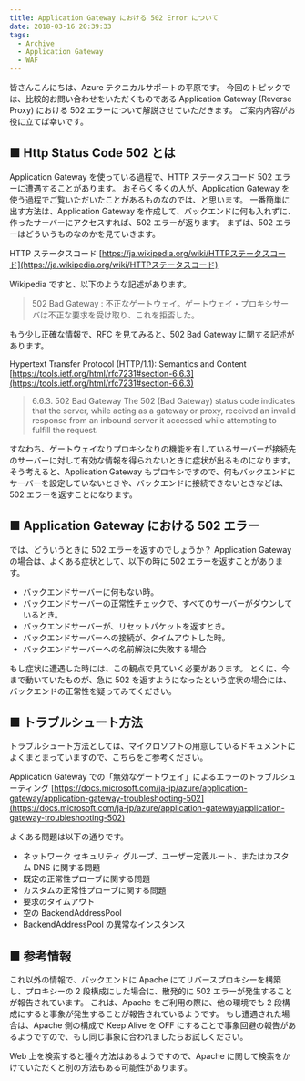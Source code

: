 ```yaml
---
title: Application Gateway における 502 Error について
date: 2018-03-16 20:39:33
tags:
  - Archive
  - Application Gateway
  - WAF
---
```


皆さんこんにちは、Azure テクニカルサポートの平原です。
今回のトピックでは、比較的お問い合わせをいただくものである Application Gateway (Reverse Proxy) における 502 エラーについて解説させていただきます。
ご案内内容がお役に立てば幸いです。
 

## ■ Http Status Code 502 とは
Application Gateway を使っている過程で、HTTP ステータスコード 502 エラーに遭遇することがあります。
おそらく多くの人が、Application Gateway を使う過程でご覧いただいたことがあるものなのでは、と思います。
一番簡単に出す方法は、Application Gateway を作成して、バックエンドに何も入れずに、作ったサーバーにアクセスすれば、502 エラーが返ります。
まずは、502 エラーはどういうものなのかを見ていきます。

HTTP ステータスコード
[https://ja.wikipedia.org/wiki/HTTPステータスコード](https://ja.wikipedia.org/wiki/HTTPステータスコード)

Wikipedia ですと、以下のような記述があります。

>502 Bad Gateway : 不正なゲートウェイ。ゲートウェイ・プロキシサーバは不正な要求を受け取り、これを拒否した。

もう少し正確な情報で、RFC を見てみると、502 Bad Gateway に関する記述があります。

Hypertext Transfer Protocol (HTTP/1.1): Semantics and Content
[https://tools.ietf.org/html/rfc7231#section-6.6.3](https://tools.ietf.org/html/rfc7231#section-6.6.3)

>6.6.3.  502 Bad Gateway
>The 502 (Bad Gateway) status code indicates that the server, while
>acting as a gateway or proxy, received an invalid response from an
>inbound server it accessed while attempting to fulfill the request.

すなわち、ゲートウェイなりプロキシなりの機能を有しているサーバーが接続先のサーバーに対して有効な情報を得られないときに症状が出るものになります。
そう考えると、Application Gateway もプロキシですので、何もバックエンドにサーバーを設定していないときや、バックエンドに接続できないときなどは、502 エラーを返すことになります。

 
## ■ Application Gateway における 502 エラー
では、どういうときに 502 エラーを返すのでしょうか？
Application Gateway の場合は、よくある症状として、以下の時に 502 エラーを返すことがあります。

- バックエンドサーバーに何もない時。
- バックエンドサーバーの正常性チェックで、すべてのサーバーがダウンしているとき。
- バックエンドサーバーが、リセットパケットを返すとき。
- バックエンドサーバーへの接続が、タイムアウトした時。
- バックエンドサーバーへの名前解決に失敗する場合

もし症状に遭遇した時には、この観点で見ていく必要があります。
とくに、今まで動いていたものが、急に 502 を返すようになったという症状の場合には、バックエンドの正常性を疑ってみてください。

 
## ■ トラブルシュート方法
トラブルシュート方法としては、マイクロソフトの用意しているドキュメントによくまとまっていますので、こちらをご参考ください。

Application Gateway での「無効なゲートウェイ」によるエラーのトラブルシューティング
[https://docs.microsoft.com/ja-jp/azure/application-gateway/application-gateway-troubleshooting-502](https://docs.microsoft.com/ja-jp/azure/application-gateway/application-gateway-troubleshooting-502)

よくある問題は以下の通りです。

- ネットワーク セキュリティ グループ、ユーザー定義ルート、またはカスタム DNS に関する問題
- 既定の正常性プローブに関する問題
- カスタムの正常性プローブに関する問題
- 要求のタイムアウト
- 空の BackendAddressPool
- BackendAddressPool の異常なインスタンス
 

## ■ 参考情報
これ以外の情報で、バックエンドに Apache にてリバースプロキシーを構築し、プロキシーの 2 段構成にした場合に、散発的に 502 エラーが発生することが報告されています。
これは、Apache をご利用の際に、他の環境でも 2 段構成にすると事象が発生することが報告されているようです。
もし遭遇された場合は、Apache 側の構成で Keep Alive を OFF にすることで事象回避の報告があるようですので、もし同じ事象に合われましたらお試しください。

Web 上を検索すると種々方法はあるようですので、Apache に関して検索をかけていただくと別の方法もある可能性があります。

